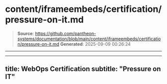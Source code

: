 # content/iframeembeds/certification/pressure-on-it.md

> **Source**: https://github.com/pantheon-systems/documentation/blob/main/content/iframeembeds/certification/pressure-on-it.md
> **Generated**: 2025-09-09 00:26:24

---

---
title: WebOps Certification
subtitle: "Pressure on IT"
---

<Partial file="certification-guide/pressure-on-it.md" />
